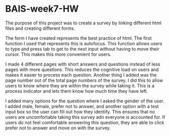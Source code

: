 # BAIS-week7-HW

The purpose of this project was to create a survey by linking different html files and creating different forms.

The form I have created represents the best practice of html. The first function I used that represents this is autofocus. This function allows users to type and press tab to get to the next input without having to move their cursor. This makes this more convenient for users. 

I made 4 different pages with short answers and questions instead of less pages with more questions. This reduces the cognitive load on users and makes it easier to  process each question. Another thing I added was the page number out of the total page numbers of the survey. I did this to allow users to know where they are within the survey while taking it. This is a process indicator and lets them know how much time they have left.

I added many options for the question where I asked the gender of the user. I added male, female, prefer not to answer, and another option with a test input box so the user can fill out how they identify. This ensures that no users are uncomfortable taking this survey adn everyone is accounted for. If users do not feel comfortable answering this question, they are able to click prefer not to answer and move on with the survey.
